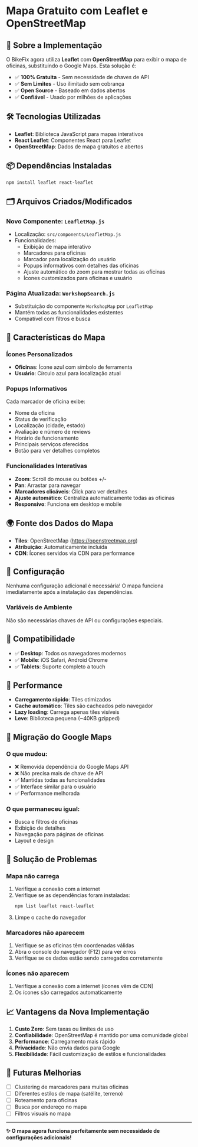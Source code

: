 # Mapa Gratuito com Leaflet e OpenStreetMap

## 📍 Sobre a Implementação

O BikeFix agora utiliza **Leaflet** com **OpenStreetMap** para exibir o mapa de oficinas, substituindo o Google Maps. Esta solução é:

- ✅ **100% Gratuita** - Sem necessidade de chaves de API
- ✅ **Sem Limites** - Uso ilimitado sem cobrança
- ✅ **Open Source** - Baseado em dados abertos
- ✅ **Confiável** - Usado por milhões de aplicações

## 🛠️ Tecnologias Utilizadas

- **Leaflet**: Biblioteca JavaScript para mapas interativos
- **React Leaflet**: Componentes React para Leaflet
- **OpenStreetMap**: Dados de mapa gratuitos e abertos

## 📦 Dependências Instaladas

```bash
npm install leaflet react-leaflet
```

## 🗂️ Arquivos Criados/Modificados

### Novo Componente: `LeafletMap.js`
- Localização: `src/components/LeafletMap.js`
- Funcionalidades:
  - Exibição de mapa interativo
  - Marcadores para oficinas
  - Marcador para localização do usuário
  - Popups informativos com detalhes das oficinas
  - Ajuste automático do zoom para mostrar todas as oficinas
  - Ícones customizados para oficinas e usuário

### Página Atualizada: `WorkshopSearch.js`
- Substituição do componente `WorkshopMap` por `LeafletMap`
- Mantém todas as funcionalidades existentes
- Compatível com filtros e busca

## 🎨 Características do Mapa

### Ícones Personalizados
- **Oficinas**: Ícone azul com símbolo de ferramenta
- **Usuário**: Círculo azul para localização atual

### Popups Informativos
Cada marcador de oficina exibe:
- Nome da oficina
- Status de verificação
- Localização (cidade, estado)
- Avaliação e número de reviews
- Horário de funcionamento
- Principais serviços oferecidos
- Botão para ver detalhes completos

### Funcionalidades Interativas
- **Zoom**: Scroll do mouse ou botões +/-
- **Pan**: Arrastar para navegar
- **Marcadores clicáveis**: Click para ver detalhes
- **Ajuste automático**: Centraliza automaticamente todas as oficinas
- **Responsivo**: Funciona em desktop e mobile

## 🌍 Fonte dos Dados do Mapa

- **Tiles**: OpenStreetMap (https://openstreetmap.org)
- **Atribuição**: Automaticamente incluída
- **CDN**: Ícones servidos via CDN para performance

## 🔧 Configuração

Nenhuma configuração adicional é necessária! O mapa funciona imediatamente após a instalação das dependências.

### Variáveis de Ambiente
Não são necessárias chaves de API ou configurações especiais.

## 📱 Compatibilidade

- ✅ **Desktop**: Todos os navegadores modernos
- ✅ **Mobile**: iOS Safari, Android Chrome
- ✅ **Tablets**: Suporte completo a touch

## 🚀 Performance

- **Carregamento rápido**: Tiles otimizados
- **Cache automático**: Tiles são cacheados pelo navegador
- **Lazy loading**: Carrega apenas tiles visíveis
- **Leve**: Biblioteca pequena (~40KB gzipped)

## 🔄 Migração do Google Maps

### O que mudou:
- ❌ Removida dependência do Google Maps API
- ❌ Não precisa mais de chave de API
- ✅ Mantidas todas as funcionalidades
- ✅ Interface similar para o usuário
- ✅ Performance melhorada

### O que permaneceu igual:
- Busca e filtros de oficinas
- Exibição de detalhes
- Navegação para páginas de oficinas
- Layout e design

## 🐛 Solução de Problemas

### Mapa não carrega
1. Verifique a conexão com a internet
2. Verifique se as dependências foram instaladas:
   ```bash
   npm list leaflet react-leaflet
   ```
3. Limpe o cache do navegador

### Marcadores não aparecem
1. Verifique se as oficinas têm coordenadas válidas
2. Abra o console do navegador (F12) para ver erros
3. Verifique se os dados estão sendo carregados corretamente

### Ícones não aparecem
1. Verifique a conexão com a internet (ícones vêm de CDN)
2. Os ícones são carregados automaticamente

## 📈 Vantagens da Nova Implementação

1. **Custo Zero**: Sem taxas ou limites de uso
2. **Confiabilidade**: OpenStreetMap é mantido por uma comunidade global
3. **Performance**: Carregamento mais rápido
4. **Privacidade**: Não envia dados para Google
5. **Flexibilidade**: Fácil customização de estilos e funcionalidades

## 🔮 Futuras Melhorias

- [ ] Clustering de marcadores para muitas oficinas
- [ ] Diferentes estilos de mapa (satélite, terreno)
- [ ] Roteamento para oficinas
- [ ] Busca por endereço no mapa
- [ ] Filtros visuais no mapa

---

**✨ O mapa agora funciona perfeitamente sem necessidade de configurações adicionais!**